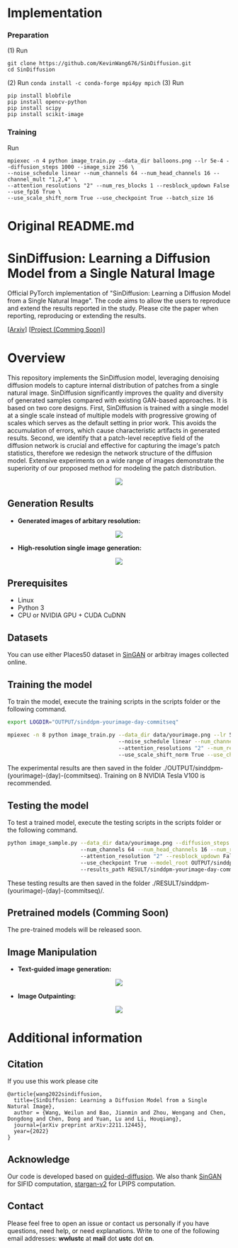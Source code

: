 # Implementation

### Preparation
(1) Run
```
git clone https://github.com/KevinWang676/SinDiffusion.git
cd SinDiffusion
```
(2) Run `conda install -c conda-forge mpi4py mpich`
(3) Run
```
pip install blobfile
pip install opencv-python
pip install scipy
pip install scikit-image
```

### Training
Run
```
mpiexec -n 4 python image_train.py --data_dir balloons.png --lr 5e-4 --diffusion_steps 1000 --image_size 256 \
--noise_schedule linear --num_channels 64 --num_head_channels 16 --channel_mult "1,2,4" \
--attention_resolutions "2" --num_res_blocks 1 --resblock_updown False --use_fp16 True \
--use_scale_shift_norm True --use_checkpoint True --batch_size 16
```

# Original README.md

# SinDiffusion: Learning a Diffusion Model from a Single Natural Image

Official PyTorch implementation of "SinDiffusion: Learning a Diffusion Model from a Single Natural Image".
The code aims to allow the users to reproduce and extend the results reported in the study. Please cite the paper when reporting, reproducing or extending the results.

[[Arxiv](https://arxiv.org/abs/2211.12445)] [[Project (Comming Soon)]()]

# Overview

This repository implements the SinDiffusion model, leveraging denoising diffusion models to capture internal distribution of patches from a single natural image. 
SinDiffusion significantly improves the quality and diversity of generated samples compared with existing GAN-based approaches. 
It is based on two core designs. 
First, SinDiffusion is trained with a single model at a single scale instead of multiple models with progressive growing of scales which serves as the default setting in prior work. 
This avoids the accumulation of errors, which cause characteristic artifacts in generated results.
Second, we identify that a patch-level receptive field of the diffusion network is crucial and effective for capturing the image's patch statistics, therefore we redesign the network structure of the diffusion model.
Extensive experiments on a wide range of images demonstrate the superiority of our proposed method for modeling the patch distribution.

<p align="center">
<img src="assets/teaser.png" >
</p>

## Generation Results
* **Generated images of arbitary resolution:**
<p align='center'>  
  <img src='assets/diverse.png'/>
</p>

* **High-resolution single image generation:**
<p align='center'>  
  <img src='assets/highres.png'/>
</p>

## Prerequisites
- Linux
- Python 3
- CPU or NVIDIA GPU + CUDA CuDNN

## Datasets
You can use either Places50 dataset in [SinGAN](https://github.com/tamarott/SinGAN) or arbitray images collected online.

## Training the model
To train the model, execute the training scripts in the scripts folder or the following command. 
```bash
export LOGDIR="OUTPUT/sinddpm-yourimage-day-commitseq"

mpiexec -n 8 python image_train.py --data_dir data/yourimage.png --lr 5e-4 --diffusion_steps 1000 --image_size 256
                                   --noise_schedule linear --num_channels 64 --num_head_channels 16 --channel_mult "1,2,4" 
                                   --attention_resolutions "2" --num_res_blocks 1 --resblock_updown False --use_fp16 True 
                                   --use_scale_shift_norm True --use_checkpoint True --batch_size 16
```
The experimental results are then saved in the folder ./OUTPUT/sinddpm-(yourimage)-(day)-(commitseq).
Training on 8 NVIDIA Tesla V100 is recommended. 

## Testing the model
To test a trained model, execute the testing scripts in the scripts folder or the following command. 
```bash
python image_sample.py --data_dir data/yourimage.png --diffusion_steps 1000 --image_size 256 --noise_schedule linear
                       --num_channels 64 --num_head_channels 16 --num_res_blocks 1 --channel_mult "1,2,4"
                       --attention_resolution "2" --resblock_updown False --use_fp16 True --use_scale_shift_norm True 
                       --use_checkpoint True --model_root OUTPUT/sinddpm-yourimage-day-commitseq 
                       --results_path RESULT/sinddpm-yourimage-day-commitseq/
```
These testing results are then saved in the folder ./RESULT/sinddpm-(yourimage)-(day)-(commitseq)/.

## Pretrained models (Comming Soon)
The pre-trained models will be released soon.

## Image Manipulation
* **Text-guided image generation:**
<p align='center'>  
  <img src='assets/text-guided.png'/>
</p>

* **Image Outpainting:**
<p align='center'>  
  <img src='assets/outpainting.png'/>
</p>

# Additional information

## Citation
If you use this work please cite
```
@article{wang2022sindiffusion,
  title={SinDiffusion: Learning a Diffusion Model from a Single Natural Image},
  author = {Wang, Weilun and Bao, Jianmin and Zhou, Wengang and Chen, Dongdong and Chen, Dong and Yuan, Lu and Li, Houqiang},
  journal={arXiv preprint arXiv:2211.12445},
  year={2022}
}
```

## Acknowledge
Our code is developed based on [guided-diffusion](https://github.com/openai/guided-diffusion). We also thank [SinGAN](https://github.com/tamarott/SinGAN) for SIFID computation, [stargan-v2](https://github.com/clovaai/stargan-v2) for LPIPS computation.

## Contact
Please feel free to open an issue or contact us personally if you have questions, need help, or need explanations.
Write to one of the following email addresses: **wwlustc** at **mail** dot **ustc** dot **cn**.

